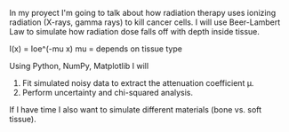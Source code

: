 In my proyect I'm going to talk about how radiation therapy uses ionizing radiation (X-rays, gamma rays) to kill cancer cells. I will use Beer-Lambert Law to simulate how radiation dose falls off with depth inside tissue.

I(x) = Ioe^(-mu x)
mu = depends on tissue type
 
Using Python, NumPy, Matplotlib I will
1. Fit simulated noisy data to extract the attenuation coefficient μ.
2. Perform uncertainty and chi-squared analysis.

If I have time I also want to simulate different materials (bone vs. soft tissue).
